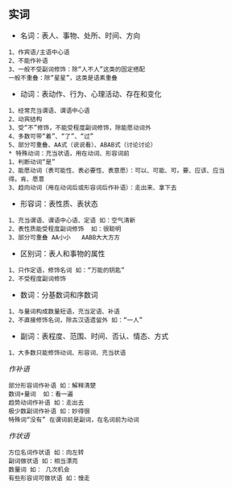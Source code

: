 ## 实词
- 名词：表人、事物、处所、时间、方向
```
1、作宾语/主语中心语
2、不能作补语
3、一般不受副词修饰：除“人不人”这类的固定搭配
一般不重叠：除“星星”，这类是语素重叠
```
- 动词：表动作、行为、心理活动、存在和变化
```
1、经常充当谓语、谓语中心语
2、动宾结构
3、受“不”修饰，不能受程度副词修饰，除能愿动词外
4、多数可带“着”、“了”、“过”
5、部分可重叠、AA式（说说看）、ABAB式（讨论讨论）
* 特殊动词：充当状语，用在动词、形容词前
1、判断动词“是”
2、能愿动词（表可能性、表必要性、表意愿）：可以、可能、可。要、应该、应当
得。肯、愿意
3、趋向动词（用在动词后或形容词后作补语）：走出来、拿下去
```
- 形容词：表性质、表状态
```
1、充当谓语、谓语中心语、定语 如：空气清新
2、表性质能受程度副词修饰  如：很聪明
3、部分可重叠 AA小小   AABB大大方方
```
- 区别词：表人和事物的属性
```
1、只作定语，修饰名词 如：“万能的钥匙”
2、不受程度副词修饰
```
- 数词：分基数词和序数词
```
1、与量词构成数量短语，充当定语、补语
2、不直接修饰名词，除古汉语遗留外 如：“一人”
```
- 副词：表程度、范围、时间、否认、情态、方式
```
1、大多数只能修饰动词、形容词、充当状语
```
*作补语*
```
部分形容词作补语 如：解释清楚
数词+量词  如：看一遍
趋势动词作补语 如：走出去
极少数副词作补语 如：妙得很
特殊词“没有” 在谓词前是副词，在名词前为动词
```
*作状语*
```
方位名词作状语 如：向左转
副词做状语 如：相当漂亮
数量词 如： 几次机会
有些形容词可做状语 如：慢走
```